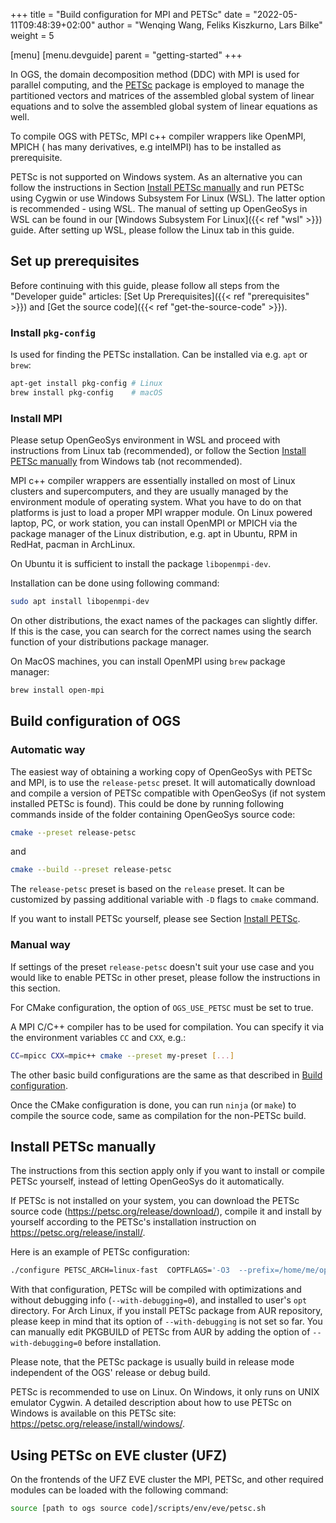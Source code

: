 +++
title = "Build configuration for MPI and PETSc"
date = "2022-05-11T09:48:39+02:00"
author = "Wenqing Wang, Feliks Kiszkurno, Lars Bilke"
weight = 5

[menu]
  [menu.devguide]
    parent = "getting-started"
+++

In OGS, the domain decomposition method (DDC) with MPI is used for parallel computing, and the [PETSc](https://petsc.org) package is employed to manage the partitioned vectors and matrices of the assembled global system of linear equations and to solve the assembled global system of linear equations as well.

To compile OGS with PETSc, MPI c++ compiler wrappers like OpenMPI, MPICH (
has many derivatives, e.g intelMPI) has to be installed as prerequisite.

<div class='win'>

<div class='note'>

PETSc is not supported on Windows system.
As an alternative you can follow the instructions in Section [Install PETSc manually](#install-petsc-manually) and run PETSc using Cygwin or use Windows Subsystem For Linux (WSL).
The latter option is recommended - using WSL.
The manual of setting up OpenGeoSys in WSL can be found in our [Windows Subsystem For Linux]({{< ref "wsl" >}}) guide.
After setting up WSL, please follow the Linux tab in this guide.

</div>

</div>

## Set up prerequisites

Before continuing with this guide, please follow all steps from the "Developer guide" articles: [Set Up Prerequisites]({{< ref "prerequisites" >}}) and [Get the source code]({{< ref "get-the-source-code" >}}).

### Install `pkg-config`

Is used for finding the PETSc installation. Can be installed via e.g. `apt` or `brew`:

```bash
apt-get install pkg-config # Linux
brew install pkg-config    # macOS
```

### Install MPI

<div class='win'>

Please setup OpenGeoSys environment in WSL and proceed with instructions from Linux tab (recommended), or follow the Section [Install PETSc manually](#install-petsc-manually) from Windows tab (not recommended).

</div>

<div class='linux'>

MPI c++ compiler wrappers are essentially installed on most of Linux clusters and supercomputers, and they are usually managed by the environment module of operating system.
What you have to do on that platforms is just to load a proper MPI wrapper module.
On Linux powered laptop, PC, or work station, you can install OpenMPI or MPICH via the package manager of the Linux distribution, e.g. apt in Ubuntu, RPM in RedHat, pacman in ArchLinux.

On Ubuntu it is sufficient to install the package `libopenmpi-dev`.

Installation can be done using following command:

```bash
sudo apt install libopenmpi-dev
```

On other distributions, the exact names of the packages can slightly differ.
If this is the case, you can search for the correct names using the search function of your distributions package manager.

</div>

<div class='mac'>

On MacOS machines, you can install OpenMPI using ```brew``` package manager:

```bash
brew install open-mpi
```

</div>

## Build configuration of OGS

### Automatic way

The easiest way of obtaining a working copy of OpenGeoSys with PETSc and MPI, is to use the ```release-petsc``` preset.
It will automatically download and compile a version of PETSc compatible with OpenGeoSys (if not system installed PETSc is found).
This could be done by running following commands inside of the folder containing OpenGeoSys source code:

```bash
cmake --preset release-petsc
```

and

```bash
cmake --build --preset release-petsc
```

The ```release-petsc``` preset is based on the ```release``` preset.
It can be customized by passing additional variable with ```-D``` flags to `cmake` command.

If you want to install PETSc yourself, please see Section [Install PETSc](#install-petsc-manually).

### Manual way

If settings of the preset ```release-petsc``` doesn't suit your use case and you would like to enable PETSc in other preset, please follow the instructions in this section.

For CMake configuration, the option of `OGS_USE_PETSC` must be set to true.

A MPI C/C++ compiler has to be used for compilation.
You can specify it via the environment variables `CC` and `CXX`, e.g.:

```bash
CC=mpicc CXX=mpic++ cmake --preset my-preset [...]
```

The other basic build configurations are the same as that described in [Build configuration]({{<ref"build-configuration">}}).

Once the CMake configuration is done, you can run `ninja` (or `make`) to compile the source code, same as compilation for the non-PETSc build.

## Install PETSc manually

The instructions from this section apply only if you want to install or compile PETSc yourself, instead of letting OpenGeoSys do it automatically.

<div class='linux'>

If PETSc is not installed on your system, you can download the PETSc source code
 (<https://petsc.org/release/download/>), compile it and install by yourself according to the PETSc's installation instruction on <https://petsc.org/release/install/>.

Here is an example of PETSc configuration:

```bash
./configure PETSC_ARCH=linux-fast  COPTFLAGS='-O3  --prefix=/home/me/opt/petsc --with-debugging=0 -march=native -mtune=native' CXXOPTFLAGS='-O3 -march=native -mtune=native' --with-cc=mpicc --with-cxx=mpicxx --with-fc=mpif90 --download-fblaslapack --download-metis --download-parmetis --download-superlu_dist --download-scalapack --download-mumps  --download-hypre --with-c2html=0  --with-cxx-dialect=C++11 --with-cuda=0`
```

With that configuration, PETSc will be compiled with optimizations and without debugging info (`--with-debugging=0`), and installed to user's `opt` directory.
For Arch Linux, if you install PETSc package from AUR repository, please keep in mind that its option of `--with-debugging` is not set so far.
You can manually edit PKGBUILD of PETSc from AUR by adding the option of `--with-debugging=0` before installation.

Please note, that the PETSc package is usually build in release mode independent of the OGS' release or debug build.

</div>

<div class='win'>

PETSc is recommended to use on Linux.
On Windows, it only runs on UNIX emulator Cygwin.
A detailed description about how to use PETSc on Windows is available on this PETSc site: <https://petsc.org/release/install/windows/>.

</div>

## Using PETSc on EVE cluster (UFZ)

On the frontends of the UFZ EVE cluster the MPI, PETSc, and other required modules can be loaded with the following command:

```bash
source [path to ogs source code]/scripts/env/eve/petsc.sh
```
